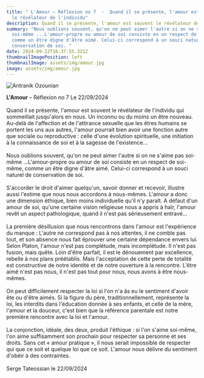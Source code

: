 ```yaml
---
title: " L'Amour – Réflexion no 7  -  Quand il se présente, l'amour est souvent
  le révélateur de l'individu"
description: Quand il se présente, l'amour est souvent le révélateur de l'individu
summary: "Nous oublions souvent, qu'on ne peut aimer l'autre si on ne s'aime pas
  soi-même ...L'amour-propre ou amour de soi consiste en un respect de soi-même,
  comme un être digne d'âtre aimé. Celui-ci correspond à un souci naturel de
  conservation de soi. "
date: 2024-09-22T16:37:55.321Z
thumbnailImagePosition: left
thumbnailImage: assets/img/amour.jpg
image: assets/img/amour.jpg
---
```

![](assets/img/antranik-ozanian.jpg "Antranik Ozounian")

**L'Amour** – Réflexion no 7 Le 22/09/2024\
\
Quand il se présente, l'amour est souvent le révélateur de l'individu qui sommeillait jusqu'alors en nous. Un inconnu ou du moins un être nouveau. Au-delà de l'affection et de l'attirance sexuelle que les êtres humains se portent les uns aux autres, l'amour pourrait bien avoir une fonction autre que sociale ou reproductive : celle d'une évolution spirituelle, une initiation à la connaissance de soi et à la sagesse de l'existence...\
\
Nous oublions souvent, qu'on ne peut aimer l'autre si on ne s'aime pas soi-même ...L'amour-propre ou amour de soi consiste en un respect de soi-même, comme un être digne d'âtre aimé. Celui-ci correspond à un souci naturel de conservation de soi.\
\
S'accorder le droit d'aimer quelqu'un, savoir donner et recevoir, illustre aussi l'estime que nous nous accordons à nous-mêmes. L'amour a donc une dimension éthique, bien moins individuelle qu'il n'y paraît. A défaut d'un amour de soi, qu'une certaine vision religieuse nous a appris à haïr, l'amour revêt un aspect pathologique, quand il n'est pas sérieusement entravé...\
\
La première désillusion que nous rencontrons dans l'amour est l'expérience du manque : L'autre ne correspond pas à nos attentes, il ne comble pas tout, et son absence nous fait éprouver une certaine dépendance envers lui. Selon Platon, l'amour n'est pas complétude, mais incomplétude. Il n'est pas fusion, mais quête. Loin d'être parfait, il est le dénouement par excellence, rebelle à nos plans préétablis. Mais l'acceptation de cette perte de totalité est constructive de notre identité et de notre ouverture à la rencontre. L'être aimé n'est pas nous, il n'est pas tout pour nous, nous avons à être nous-mêmes.\
\
On peut difficilement respecter la loi si l'on n'a âs eu le sentiment d'avoir ête ou d'être aimés. Si la figure du père, traditionnellement, représente la loi, les interdits dans l'éducation donnée à ses enfants, et celle de la mère, l'amour et la douceur, c'est bien que la référence parentale est notre première rencontre avec la loi et l'amour.\
\
La conjonction, idéale, des deux, produit l'éthique : si l'on s'aime soi-même, l'on aime suffisamment son prochain pour respecter sa personne et ses droits. Sans cet « amour pratique », il nous serait impossible de respecter qui que ce soit et quelque loi que ce soit. L'amour nous délivre du sentiment d'obéir à des contraintes.\
\
Serge Tateossian le 22/09/2024